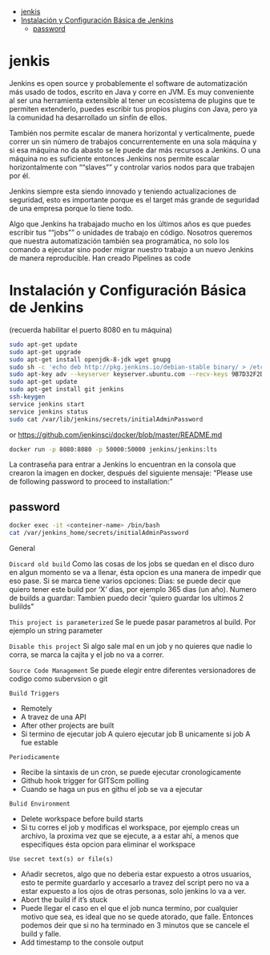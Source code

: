 - [jenkis](#jenkis)
- [Instalación y Configuración Básica de Jenkins](#instalación-y-configuración-básica-de-jenkins)
  - [password](#password)

# jenkis

Jenkins es open source y probablemente el software de automatización más usado de todos, escrito en Java y corre en JVM. Es muy conveniente al ser una herramienta extensible al tener un ecosistema de plugins que te permiten extenderlo, puedes escribir tus propios plugins con Java, pero ya la comunidad ha desarrollado un sinfín de ellos.

También nos permite escalar de manera horizontal y verticalmente, puede correr un sin número de trabajos concurrentemente en una sola máquina y si esa máquina no da abasto se le puede dar más recursos a Jenkins. O una máquina no es suficiente entonces Jenkins nos permite escalar horizontalmente con ““slaves”” y controlar varios nodos para que trabajen por él.

Jenkins siempre esta siendo innovado y teniendo actualizaciones de seguridad, esto es importante porque es el target más grande de seguridad de una empresa porque lo tiene todo.

Algo que Jenkins ha trabajado mucho en los últimos años es que puedes escribir tus ““jobs”” o unidades de trabajo en código. Nosotros queremos que nuestra automatización también sea programática, no solo los comando a ejecutar sino poder migrar nuestro trabajo a un nuevo Jenkins de manera reproducible. Han creado Pipelines as code

# Instalación y Configuración Básica de Jenkins

(recuerda habilitar el puerto 8080 en tu máquina)

```bash
sudo apt-get update
sudo apt-get upgrade
sudo apt-get install openjdk-8-jdk wget gnupg
sudo sh -c 'echo deb http://pkg.jenkins.io/debian-stable binary/ > /etc/apt/sources.list.d/jenkins.list'
sudo apt-key adv --keyserver keyserver.ubuntu.com --recv-keys 9B7D32F2D50582E6
sudo apt-get update
sudo apt-get install git jenkins
ssh-keygen
service jenkins start
service jenkins status
sudo cat /var/lib/jenkins/secrets/initialAdminPassword
```

or <https://github.com/jenkinsci/docker/blob/master/README.md>

```bash
docker run -p 8080:8080 -p 50000:50000 jenkins/jenkins:lts
```

La contraseña para entrar a Jenkins lo encuentran en la consola que crearon la imagen en docker, después del siguiente mensaje: “Please use de following password to proceed to installation:”

## password

```bash
docker exec -it <conteiner-name> /bin/bash
cat /var/jenkins_home/secrets/initialAdminPassword
```

General

`Discard old build`
Como las cosas de los jobs se quedan en el disco duro en algun momento se va a llenar, ésta opcion es una manera de impedir que eso pase. Si se marca tiene varios opciones:
Dias: se puede decir que quiero tener este build por ‘X’ dias, por ejemplo 365 dias (un año).
Numero de builds a guardar: Tambien puedo decir 'quiero guardar los ultimos 2 bulilds"

`This project is parameterized`
Se le puede pasar parametros al build. Por ejemplo un string parameter

`Disable this project`
Si algo sale mal en un job y no quieres que nadie lo corra, se marca la cajita y el job no va a correr.

`Source Code Management`
Se puede elegir entre diferentes versionadores de codigo como subervsion o git

`Build Triggers`

- Remotely
- A travez de una API
- After other projects are built
- Si termino de ejecutar job A quiero ejecutar job B unicamente si job A fue estable

`Periodicamente`

- Recibe la sintaxis de un cron, se puede ejecutar cronologicamente
- Github hook trigger for GITScm polling
- Cuando se haga un pus en githu el job se va a ejecutar

`Bulid Environment`

- Delete workspace before build starts
- Si tu corres el job y modificas el workspace, por ejemplo creas un archivo, la proxima vez que se ejecute, a a estar ahí, a menos que especifiques ésta opcion para eliminar el workspace

`Use secret text(s) or file(s)`

- Añadir secretos, algo que no deberia estar expuesto a otros usuarios, esto te permite guardarlo y accesarlo a travez del script pero no va a estar expuesto a los ojos de otras personas, solo jenkins lo va a ver.
- Abort the build if it’s stuck
- Puede llegar el caso en el que el job nunca termino, por cualquier motivo que sea, es ideal que no se quede atorado, que falle. Entonces podemos deir que si no ha terminado en 3 minutos que se cancele el build y falle.
- Add timestamp to the console output
